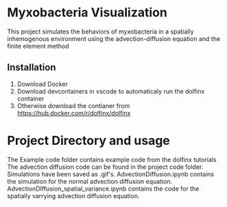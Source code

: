 # Myxobacteria Visualization
This project simulates the behaviors of myxobacteria in a spatially inhemogenous environment using the advection-diffusion equation and the finite element method

## Installation
1) Download Docker
2) Download devcontainers in vscode to automaticaly run the dolfinx container
3) Otherwise download the contianer from https://hub.docker.com/r/dolfinx/dolfinx

# Project Directory and usage
The Example code folder contains example code from the dolfinx tutorials
The advection diffusion code can be found in the project code folder. Simulations have been saved as .gif's.
AdvectionDiffusion.ipynb contains the simulation for the normal advection diffusion equation.
AdvectionDIffusion_spatial_variance.ipynb contains the code for the spatially varrying advection diffusion equation.
